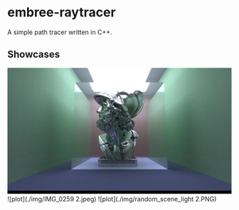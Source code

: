 # embree-raytracer
 A simple path tracer written in C++.

## Showcases
![plot](./img/IMG_0258.jpeg)
![plot](./img/IMG_0259 2.jpeg)
![plot](./img/random_scene_light 2.PNG)
